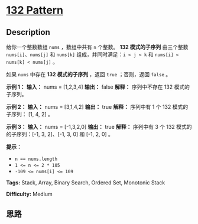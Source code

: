 # [132 Pattern][title]

## Description

给你一个整数数组 `nums` ，数组中共有 `n` 个整数。 **132 模式的子序列** 由三个整数 `nums[i]`、`nums[j]` 和
`nums[k]` 组成，并同时满足：`i < j < k` 和 `nums[i] < nums[k] < nums[j]` 。

如果 `nums` 中存在 **132 模式的子序列** ，返回 `true` ；否则，返回 `false` 。

**示例 1：**
            **输入：** nums = [1,2,3,4]    **输出：** false    **解释：** 序列中不存在 132 模式的子序列。    

**示例 2：**
            **输入：** nums = [3,1,4,2]    **输出：** true    **解释：** 序列中有 1 个 132 模式的子序列： [1, 4, 2] 。    

**示例 3：**
            **输入：** nums = [-1,3,2,0]    **输出：** true    **解释：** 序列中有 3 个 132 模式的的子序列：[-1, 3, 2]、[-1, 3, 0] 和 [-1, 2, 0] 。    

**提示：**

  * `n == nums.length`
  * `1 <= n <= 2 * 105`
  * `-109 <= nums[i] <= 109`


**Tags:** Stack, Array, Binary Search, Ordered Set, Monotonic Stack

**Difficulty:** Medium

## 思路

[title]: https://leetcode-cn.com/problems/132-pattern
